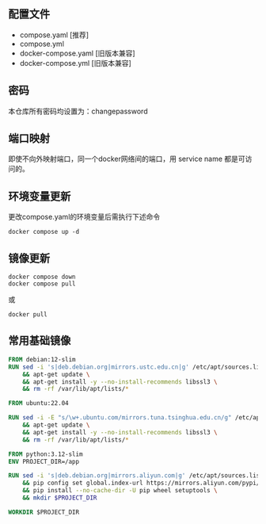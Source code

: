 ## 配置文件

- compose.yaml  [推荐]
- compose.yml
- docker-compose.yaml [旧版本兼容]
- docker-compose.yml [旧版本兼容]

## 密码

本仓库所有密码均设置为：changepassword

## 端口映射

即使不向外映射端口，同一个docker网络间的端口，用 service name 都是可访问的。

## 环境变量更新

更改compose.yaml的环境变量后需执行下述命令

```shell
docker compose up -d
```

## 镜像更新

```shell
docker compose down
docker compose pull
```

或

`docker pull`

## 常用基础镜像

```dockerfile
FROM debian:12-slim
RUN sed -i 's|deb.debian.org|mirrors.ustc.edu.cn|g' /etc/apt/sources.list.d/debian.sources \
    && apt-get update \
    && apt-get install -y --no-install-recommends libssl3 \
    && rm -rf /var/lib/apt/lists/*
```

```dockerfile
FROM ubuntu:22.04

RUN sed -i -E "s/\w+.ubuntu.com/mirrors.tuna.tsinghua.edu.cn/g" /etc/apt/sources.list \
    && apt-get update \
    && apt-get install -y --no-install-recommends libssl3 \
    && rm -rf /var/lib/apt/lists/*
```

```dockerfile
FROM python:3.12-slim
ENV PROJECT_DIR=/app

RUN sed -i 's|deb.debian.org|mirrors.aliyun.com|g' /etc/apt/sources.list.d/debian.sources \
    && pip config set global.index-url https://mirrors.aliyun.com/pypi/simple \
    && pip install --no-cache-dir -U pip wheel setuptools \
    && mkdir $PROJECT_DIR

WORKDIR $PROJECT_DIR
```

